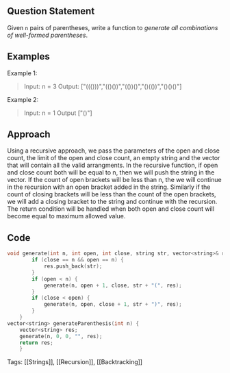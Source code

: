 ## Question Statement

Given `n` pairs of parentheses, write a function to _generate all combinations of well-formed parentheses_.

## Examples

Example 1:

> Input: n = 3
> Output: ["((()))","(()())","(())()","()(())","()()()"]

Example 2:

> Input: n = 1
> Output ["()"]

## Approach
Using a recursive approach, we pass the parameters of the open and close count, the limit of the open and close count, an empty string and the vector that will contain all the valid arrangments.
In the recursive function, if open and close count both will be equal to n, then we will push the string in the vector.
If the count of open brackets will be less than n, the we will continue in the recursion with an open bracket added in the string.
Similarly if the count of closing brackets will be less than the count of the open brackets, we will add a closing bracket to the string and continue with the recursion.
The return condition will be handled when both open and close count will become equal to maximum allowed value.
## Code
```cpp
void generate(int n, int open, int close, string str, vector<string>& res) {
        if (close == n && open == n) {
            res.push_back(str);
        }
        if (open < n) {
            generate(n, open + 1, close, str + "(", res);
        }
        if (close < open) {
            generate(n, open, close + 1, str + ")", res);
        }
    }
vector<string> generateParenthesis(int n) {
    vector<string> res;
    generate(n, 0, 0, "", res);
    return res;
    }
```

Tags: [[Strings]], [[Recursion]], [[Backtracking]]